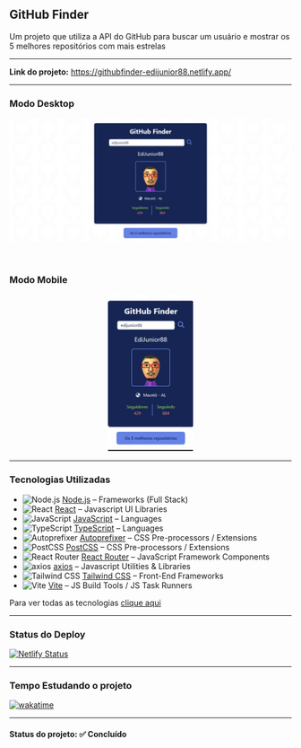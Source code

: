 <h2>GitHub Finder</h2>

<p>Um projeto que utiliza a API do GitHub para buscar um usuário e mostrar os 5 melhores repositórios com mais estrelas</p>

<hr>

<strong>Link do projeto:</strong> <a href="https://githubfinder-edijunior88.netlify.app/" target="_blank" >https://githubfinder-edijunior88.netlify.app/</a>

<hr>

<h3>Modo Desktop</h3>
<p align="center">
  <img src="app/src/Imagens/GitHub-Finder.jpg">
</p>

<br />

<h3>Modo Mobile</h3>
<p align="center">
  <img src="app/src/Imagens/GitHub-Finder-mobile.jpg" width="30%">
</p>

<hr>

<h3>Tecnologias Utilizadas</h3>

- <img width='25' height='25' src='https://img.stackshare.io/service/1011/n1JRsFeB_400x400.png' alt='Node.js'/> [Node.js](http://nodejs.org/) – Frameworks (Full Stack)
- <img width='25' height='25' src='https://img.stackshare.io/service/1020/OYIaJ1KK.png' alt='React'/> [React](https://reactjs.org/) – Javascript UI Libraries
- <img width='25' height='25' src='https://img.stackshare.io/service/1209/javascript.jpeg' alt='JavaScript'/> [JavaScript](https://developer.mozilla.org/en-US/docs/Web/JavaScript) – Languages
- <img width='25' height='25' src='https://img.stackshare.io/service/1612/bynNY5dJ.jpg' alt='TypeScript'/> [TypeScript](http://www.typescriptlang.org) – Languages
- <img width='25' height='25' src='https://img.stackshare.io/service/2202/72d087642cfce6fef6f2dabec5bf49e8_400x400.png' alt='Autoprefixer'/> [Autoprefixer](https://github.com/postcss/autoprefixer) – CSS Pre-processors / Extensions
- <img width='25' height='25' src='https://img.stackshare.io/service/3339/rlFcjEdI.png' alt='PostCSS'/> [PostCSS](https://github.com/postcss/postcss) – CSS Pre-processors / Extensions
- <img width='25' height='25' src='https://img.stackshare.io/service/3350/8261421.png' alt='React Router'/> [React Router](https://github.com/rackt/react-router) – JavaScript Framework Components
- <img width='25' height='25' src='https://img.stackshare.io/no-img-open-source.png' alt='axios'/> [axios](https://github.com/mzabriskie/axios) – Javascript Utilities & Libraries
- <img width='25' height='25' src='https://img.stackshare.io/service/8158/default_660b7c41c3ba489cb581eec89c04655404258c19.png' alt='Tailwind CSS'/> [Tailwind CSS](https://tailwindcss.com) – Front-End Frameworks
- <img width='25' height='25' src='https://img.stackshare.io/service/21547/default_1aeac791cde11ff66cc0b20dcc6144eeb185c905.png' alt='Vite'/> [Vite](https://vitejs.dev/) – JS Build Tools / JS Task Runners

Para ver todas as tecnologias [clique aqui](/techstack.md)

<hr>

<h3>Status do Deploy</h3>

[![Netlify Status](https://api.netlify.com/api/v1/badges/88e9c471-16ac-49f0-8e0a-bf0fdcd9ec0e/deploy-status)](https://app.netlify.com/sites/githubfinder-edijunior88/deploys)

<hr>

<h3>Tempo Estudando o projeto</h3>

<p>
  <a href="https://wakatime.com/badge/github/EdiJunior88/GitHub_Finder">
    <img src="https://wakatime.com/badge/github/EdiJunior88/GitHub_Finder.svg" alt="wakatime">
  </a>
</p>

<hr>

<h4><b>Status do projeto:</b> ✅ Concluído</h4>
